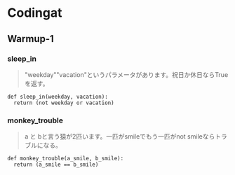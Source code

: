 # Codingat
## Warmup-1
### sleep_in
> "weekday""vacation"というパラメータがあります。祝日か休日ならTrueを返す。
```
def sleep_in(weekday, vacation):
  return (not weekday or vacation)
```
>
### monkey_trouble
> a と bと言う猿が2匹います。一匹がsmileでもう一匹がnot smileならトラブルになる。
```
def monkey_trouble(a_smile, b_smile):
  return (a_smile == b_smile)
```
>
